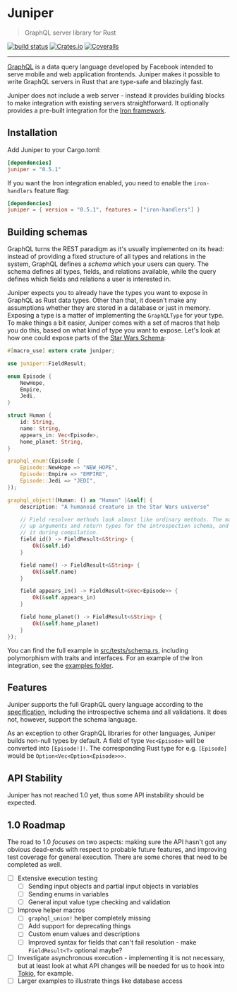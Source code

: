 # Juniper

> GraphQL server library for Rust

[![build status](https://img.shields.io/travis/mhallin/juniper.svg?maxAge=2592000&style=flat-square)](https://travis-ci.org/mhallin/juniper)
[![Crates.io](https://img.shields.io/crates/v/juniper.svg?maxAge=2592000&style=flat-square)](https://crates.io/crates/juniper)
[![Coveralls](https://img.shields.io/coveralls/jekyll/jekyll.svg?maxAge=2592000&style=flat-square)](https://coveralls.io/github/mhallin/juniper)

---

[GraphQL][graphql] is a data query language developed by Facebook intended to
serve mobile and web application frontends. Juniper makes it possible to write
GraphQL servers in Rust that are type-safe and blazingly fast.

Juniper does not include a web server - instead it provides building blocks to
make integration with existing servers straightforward. It optionally provides a
pre-built integration for the [Iron framework][iron].

## Installation

Add Juniper to your Cargo.toml:

```toml
[dependencies]
juniper = "0.5.1"
```

If you want the Iron integration enabled, you need to enable the `iron-handlers`
feature flag:

```toml
[dependencies]
juniper = { version = "0.5.1", features = ["iron-handlers"] }
```

## Building schemas

GraphQL turns the REST paradigm as it's usually implemented on its head: instead
of providing a fixed structure of all types and relations in the system, GraphQL
defines a _schema_ which your users can query. The schema defines all types,
fields, and relations available, while the query defines which fields and
relations a user is interested in.

Juniper expects you to already have the types you want to expose in GraphQL as
Rust data types. Other than that, it doesn't make any assumptions whether they
are stored in a database or just in memory. Exposing a type is a matter of
implementing the `GraphQLType` for your type. To make things a bit easier,
Juniper comes with a set of macros that help you do this, based on what kind of
type you want to expose. Let's look at how one could expose parts of the [Star
Wars Schema][swschema]:

```rust
#[macro_use] extern crate juniper;

use juniper::FieldResult;

enum Episode {
    NewHope,
    Empire,
    Jedi,
}

struct Human {
    id: String,
    name: String,
    appears_in: Vec<Episode>,
    home_planet: String,
}

graphql_enum!(Episode {
    Episode::NewHope => "NEW_HOPE",
    Episode::Empire => "EMPIRE",
    Episode::Jedi => "JEDI",
});

graphql_object!(Human: () as "Human" |&self| {
    description: "A humanoid creature in the Star Wars universe"

    // Field resolver methods look almost like ordinary methods. The macro picks
    // up arguments and return types for the introspection schema, and verifies
    // it during compilation.
    field id() -> FieldResult<&String> {
        Ok(&self.id)
    }

    field name() -> FieldResult<&String> {
        Ok(&self.name)
    }

    field appears_in() -> FieldResult<&Vec<Episode>> {
        Ok(&self.appears_in)
    }

    field home_planet() -> FieldResult<&String> {
        Ok(&self.home_planet)
    }
});
```

You can find the full example in [src/tests/schema.rs][test_schema_rs],
including polymorphism with traits and interfaces. For an example of the Iron
integration, see the [examples folder][examples].

## Features

Juniper supports the full GraphQL query language according to the
[specification][graphql_spec], including the introspective schema and all
validations. It does not, however, support the schema language.

As an exception to other GraphQL libraries for other languages, Juniper builds
non-null types by default. A field of type `Vec<Episode>` will be converted into
`[Episode!]!`. The corresponding Rust type for e.g. `[Episode]` would be
`Option<Vec<Option<Episode>>>`.

## API Stability

Juniper has not reached 1.0 yet, thus some API instability should be expected.

## 1.0 Roadmap

The road to 1.0 _focuses_ on two aspects: making sure the API hasn't got any
obvious dead-ends with respect to probable future features, and improving test
coverage for general execution. There are some chores that need to be completed
as well.

* [ ] Extensive execution testing
    * [ ] Sending input objects and partial input objects in variables
    * [ ] Sending enums in variables
    * [ ] General input value type checking and validation
* [ ] Improve helper macros
    * [ ] `graphql_union!` helper completely missing
    * [ ] Add support for deprecating things
    * [ ] Custom enum values and descriptions
    * [ ] Improved syntax for fields that can't fail resolution - make
      `FieldResult<T>` optional maybe?
* [ ] Investigate asynchronous execution - implementing it is not necessary, but
  at least look at what API changes will be needed for us to hook into
  [Tokio][tokio], for example.
* [ ] Larger examples to illustrate things like database access

[graphql]: http://graphql.org
[iron]: http://ironframework.io
[swschema]: http://graphql.org/docs/typesystem/
[graphql_spec]: http://facebook.github.io/graphql
[test_schema_rs]: src/tests/schema.rs
[tokio]: https://github.com/tokio-rs/tokio
[examples]: examples/
